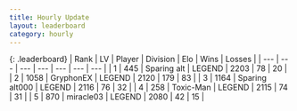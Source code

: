 ```yaml
---
title: Hourly Update
layout: leaderboard
category: hourly
---
```


{: .leaderboard}
| Rank | LV | Player | Division | Elo | Wins | Losses |
| --- | --- | --- | --- | --- | --- | --- |
| <span data-change="0">1</span> | 445 | <span title="ID: 382502">Sparing alt</span> | LEGEND | <span data-change="0">2203</span> | <span data-change="0">78</span> | <span data-change="0">20</span> |
| <span data-change="0">2</span> | 1058 | <span title="ID: 315148">GryphonEX</span> | LEGEND | <span data-change="0">2120</span> | <span data-change="0">179</span> | <span data-change="0">83</span> |
| <span data-change="1">3</span> | 1164 | <span title="ID: 203132">Sparing alt000</span> | LEGEND | <span data-change="11">2116</span> | <span data-change="2">76</span> | <span data-change="0">32</span> |
| <span data-change="-1">4</span> | 258 | <span title="ID: 521263">Toxic-Man</span> | LEGEND | <span data-change="0">2115</span> | <span data-change="0">74</span> | <span data-change="0">31</span> |
| <span data-change="0">5</span> | 870 | <span title="ID: 416373">miracle03</span> | LEGEND | <span data-change="0">2080</span> | <span data-change="0">42</span> | <span data-change="0">15</span> |